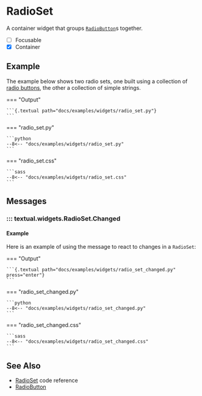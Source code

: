 # RadioSet

A container widget that groups [`RadioButton`](./radiobutton.md)s together.

- [ ] Focusable
- [x] Container

## Example

The example below shows two radio sets, one built using a collection of
[radio buttons](./radiobutton.md), the other a collection of simple strings.

=== "Output"

    ```{.textual path="docs/examples/widgets/radio_set.py"}
    ```

=== "radio_set.py"

    ```python
    --8<-- "docs/examples/widgets/radio_set.py"
    ```

=== "radio_set.css"

    ```sass
    --8<-- "docs/examples/widgets/radio_set.css"
    ```

## Messages

### ::: textual.widgets.RadioSet.Changed

#### Example

Here is an example of using the message to react to changes in a `RadioSet`:

=== "Output"

    ```{.textual path="docs/examples/widgets/radio_set_changed.py" press="enter"}
    ```

=== "radio_set_changed.py"

    ```python
    --8<-- "docs/examples/widgets/radio_set_changed.py"
    ```

=== "radio_set_changed.css"

    ```sass
    --8<-- "docs/examples/widgets/radio_set_changed.css"
    ```

## See Also

- [RadioSet](../api/radioset.md) code reference
- [RadioButton](./radiobutton.md)
